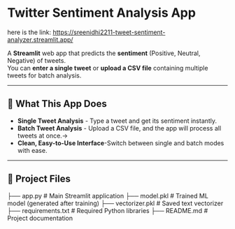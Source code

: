 # Twitter Sentiment Analysis App 
here is the link:
https://sreenidhi2211-tweet-sentiment-analyzer.streamlit.app/

A **Streamlit** web app that predicts the **sentiment** (Positive, Neutral, Negative) of tweets.  
You can **enter a single tweet** or **upload a CSV file** containing multiple tweets for batch analysis.

---

## 📌 What This App Does
- **Single Tweet Analysis** - Type a tweet and get its sentiment instantly.
- **Batch Tweet Analysis** - Upload a CSV file, and the app will process all tweets at once.->
- **Clean, Easy-to-Use Interface**-Switch between single and batch modes with ease.

---

## 📂 Project Files

├── app.py # Main Streamlit application
├── model.pkl # Trained ML model (generated after training)
├── vectorizer.pkl # Saved text vectorizer
├── requirements.txt # Required Python libraries
├── README.md # Project documentation
